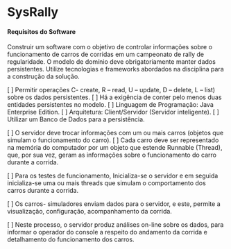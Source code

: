 # SysRally

#### Requisitos do Software

Construir um software com o objetivo de controlar informações sobre o funcionamento de carros de corridas em um
campeonato de rally de regularidade. O modelo de domínio deve obrigatoriamente manter dados persistentes.
Utilize tecnologias e frameworks abordados na disciplina para a construção da solução.


 [ ] Permitir operações C- create, R – read, U – update, D – delete, L – list) sobre os dados persistentes.
 [ ] Há a exigência de conter pelo menos duas entidades persistentes no modelo.
 [ ] Linguagem de Programação: Java Enterprise Edition.
 [ ] Arquitetura: Client/Servidor (Servidor inteligente).
 [ ] Utilizar um Banco de Dados para a persistência.

 [ ] O servidor deve trocar informações com um ou mais carros (objetos que simulam o funcionamento do carro).
 [ ] Cada carro deve ser representado na memória do computador por um objeto que estende Runnable (Thread), que, por
sua vez, geram as informações sobre o funcionamento do carro durante a corrida. 

 [ ] Para os testes de funcionamento, Inicializa-se o servidor e em seguida inicializa-se uma ou mais threads que simulam o comportamento dos carros durante a corrida. 

 [ ] Os carros- simuladores enviam dados para o servidor, e este, permite a visualização, configuração,
acompanhamento da corrida. 

 [ ] Neste processo, o servidor produz análises on-line sobre os dados, para informar o
operador do console a respeito do andamento da corrida e detalhamento do funcionamento dos carros.